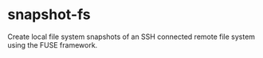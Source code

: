 # snapshot-fs
Create local file system snapshots of an SSH connected remote file system using the FUSE framework. 
